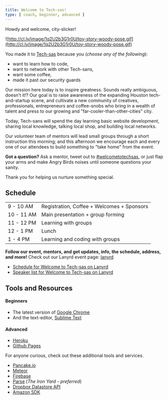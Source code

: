 ```yaml
---
title: Welcome to Tech-sas!
type: [ coach, beginner, advanced ]
---
```


Howdy and welcome, city-slicker!

![http://cl.ly/image/1q2U2b3G1r0U/toy-story-woody-pose.gif](http://cl.ly/image/1q2U2b3G1r0U/toy-story-woody-pose.gif)

You made it to [Tech-sas](http://techsas.co) because you (_choose any of the following_):

- want to learn how to code,
- want to network with other Tech-sans,
- want some coffee,
- made it past our security guards

Our mission here today is to inspire greatness. Sounds really ambiguous, doesn't it!? Our goal is to raise awareness of the expanding Houston tech-and-startup scene, and cultivate a new community of creatives, professionals, entrepreneurs and coffee-snobs who bring in a wealth of talent and press to our growing and "far-cooler-than-other-cities" city.

Today, Tech-sans will spend the day learning basic website development, sharing local knowledge, talking local shop, and building local networks.

Our volunteer team of mentors will lead small groups through a short instruction this morning; and this afternoon we encourage each and every one of our attendees to build something to "take home" from the event.

**Got a question?** Ask a mentor, tweet out to [#welcometotechsas](https://twitter.com/search?q=%23welcometotechsas), or just flap your arms and make Angry Birds noises until someone questions your sanity.

Thank you for helping us nurture something special.

## Schedule

<table class="schedule">
	<tr>
		<td class="time">9 - 10 AM</td>
		<td class="event">Registration, Coffee + Welcomes + Sponsors</td>
	</tr>
	<tr>
		<td class="time">10 - 11 AM</td>
		<td class="event">Main presentation + group forming</td>
	</tr>
	<tr>
		<td class="time">11 - 12 PM</td>
		<td class="event">Learning with groups</td>
	</tr>
	<tr>
		<td class="time">12 - 1 PM</td>
		<td class="event">Lunch</td>
	</tr>
	<tr>
		<td class="time">1 - 4 PM</td>
		<td class="event">Learning and coding with groups</td>
	</tr>
</table>

**Follow our event, mentors, and get updates, info, the schedule, address, and more!** Check out our Lanyrd event page: [lanyrd](http://lanyrd.com/2014/welcometotechsas/)

- [Schedule for Welcome to Tech-sas on Lanyrd](http://lanyrd.com/2014/welcometotechsas/schedule/)
- [Speaker list for Welcome to Tech-sas on Lanyrd](http://lanyrd.com/2014/welcometotechsas/speakers/)

## Tools and Resources

#### Beginners

- The latest version of [Google Chrome](https://www.google.com/intl/en/chrome/browser/)
- And the text-editor, [Sublime Text](http://www.sublimetext.com/2)

#### Advanced

- [Heroku](https://dashboard.heroku.com/apps)
- [Github Pages](https://pages.github.com/)

For anyone curious, check out these additional tools and services.

- [Pancake.io](https://pancake.io/)
- [Meteor](https://www.meteor.com/)
- [Firebase](https://www.firebase.com/)
- [Parse](https://www.parse.com/) (_The Iron Yard - preferred_)
- [Dropbox Datastore API](https://www.dropbox.com/developers/datastore/sdks/js)
- [Amazon SDK](https://aws.amazon.com/sdkforbrowser/)